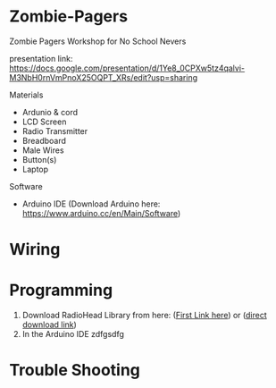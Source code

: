 # Zombie-Pagers
Zombie Pagers Workshop for No School Nevers

presentation link: https://docs.google.com/presentation/d/1Ye8_0CPXw5tz4qalvi-M3NbH0rnVmPnoX25OQPT_XRs/edit?usp=sharing

Materials
- Ardunio & cord
- LCD Screen
- Radio Transmitter
- Breadboard
- Male Wires
- Button(s)
- Laptop

Software
- Arduino IDE (Download Arduino here: https://www.arduino.cc/en/Main/Software)


# Wiring



# Programming
1. Download RadioHead Library from here: (<a href="http://www.airspayce.com/mikem/arduino/RadioHead/" target="_blank">First Link here</a>) or (<a href="http://www.airspayce.com/mikem/arduino/RadioHead/RadioHead-1.91.zip">direct download link</a>) 
2. In the Arduino IDE zdfgsdfg


# Trouble Shooting
